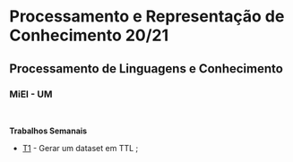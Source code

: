 # Processamento e Representação de Conhecimento 20/21
## Processamento de Linguagens e Conhecimento
### MiEI - UM
<br/>


<b> Trabalhos Semanais </b>
  * [T1](TPC1) - Gerar um dataset em TTL ;
<br/>

